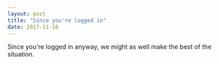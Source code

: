 ```yaml
---
layout: post
title: "Since you're logged in"
date: 2017-11-16
---
```



Since you're logged in anyway, we might as well make the best of the situation.
